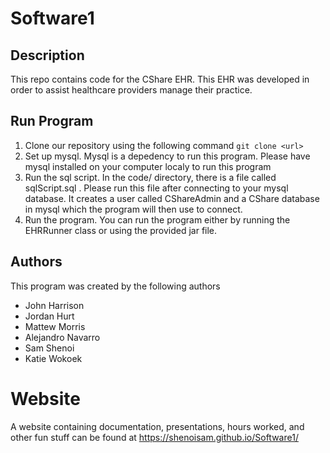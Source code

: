 # Software1

## Description
This repo contains code for the CShare EHR. This EHR was developed in order to assist healthcare providers manage their practice. 

## Run Program 
1. Clone our repository using the following command 
`git clone <url>`
2. Set up mysql. Mysql is a depedency to run this program. Please have mysql installed on your computer localy to run this program
3. Run the sql script. In the code/ directory, there is a file called sqlScript.sql . Please run this file after connecting to your mysql database. It creates a user called CShareAdmin and a CShare database in mysql which the program will then use to connect. 
4. Run the program. You can run the program either by running the EHRRunner class or using the provided jar file. 

## Authors
This program was created by the following authors

* John Harrison 
* Jordan Hurt
* Mattew Morris 
* Alejandro Navarro
* Sam Shenoi 
* Katie Wokoek 

# Website 
A website containing documentation, presentations, hours worked, and other fun stuff can be found at https://shenoisam.github.io/Software1/
